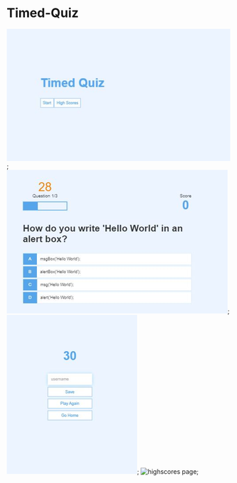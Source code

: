 # Timed-Quiz
![home page](home.jpg);
![quiz page](images/quiz.jpg);
![end page](images/end.jpg);
![highscores page](images/highscores.jpg);
